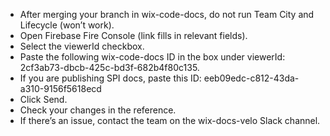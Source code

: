  - After merging your branch in wix-code-docs, do not run Team City and Lifecycle (won’t work).
 - Open Firebase Fire Console (link fills in relevant fields).
 - Select the viewerId checkbox.
 - Paste the following wix-code-docs ID in the box under viewerId: 2cf3ab73-dbcb-425c-bd3f-682b4f80c135.
 - If you are publishing SPI docs, paste this ID: eeb09edc-c812-43da-a310-9156f5618ecd
 - Click Send.
 - Check your changes in the reference.
 - If there’s an issue, contact the team on the wix-docs-velo Slack channel.
